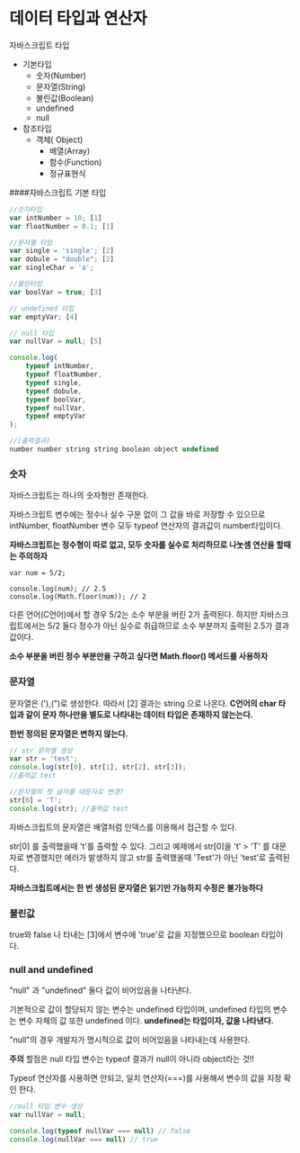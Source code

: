 # 데이터 타입과 연산자

자바스크립트 타입

- 기본타입
  - 숫자(Number)
  - 문자열(String)
  - 불린값(Boolean)
  - undefined
  - null
- 참조타입
  - 객체( Object)
    - 배열(Array)
    - 함수(Function)
    - 정규표현식



####자바스크립트 기본 타입

~~~javascript
//숫자타입
var intNumber = 10; [1]
var floatNumber = 0.1; [1]

//문자열 타입
var single = 'single'; [2]
var dobule = "double"; [2]
var singleChar = 'a';

//불린타입
var boolVar = true; [3]

// undefined 타입
var emptyVar; [4]

// null 타입
var nullVar = null; [5]

console.log(
	typeof intNumber,
    typeof floatNumber,
    typeof single,
    typeof dobule,
    typeof boolVar,
    typeof nullVar,
    typeof emptyVar
);

//[출력결과]
number number string string boolean object undefined
~~~



### 숫자

자바스크립트는 하나의 숫자형만 존재한다.

자바스크립트 변수에는 정수나 실수 구분 없이 그 값을 바로 저장할 수 있으므로 intNumber, floatNumber 변수 모두 typeof 연산자의 결과값이 number타입이다.



**자바스크립트는 정수형이 따로 없고, 모두 숫자를 실수로 처리하므로 나눗셈 연산을 할때는 주의하자**

~~~javasvript
var num = 5/2;

console.log(num); // 2.5
console.log(Math.floor(num)); // 2
~~~

다른 언어(C언어)에서 할 경우 5/2는 소수 부분을 버린 2가 출력된다. 하지만 자바스크립트에서는 5/2 둘다 정수가 아닌 실수로 취급하므로 소수 부분까지 출력된 2.5가 결과값이다.

**소수 부분을 버린 정수 부분만을 구하고 싶다면 Math.floor() 메서드를 사용하자**



### 문자열

문자열은 ('),(")로 생성한다. 따라서 [2] 결과는 string 으로 나온다. **C언어의 char 타입과 같이 문자 하나만을 별도로 나타내는 데이터 타입은 존재하지 않는는다.**

**한번 정의된 문자열은 변하지 않는다.**

~~~javascript
// str 문자열 생성
var str = 'test';
console.log(str[0], str[1], str[2], str[3]);
//출력값 test

//문자열의 첫 글자를 대문자로 변경?
str[0] = 'T';
console.log(str); //출력값 test
~~~

자바스크립트의 문자열은 배열처럼 인덱스를 이용해서 접근할 수 있다.

str[0] 를 출력했을때 't'를 출력할 수 있다. 그리고 예제에서 str[0]을 't' > 'T' 를 대문자로 변경했지만 에러가 발생하지 않고 str를 출력했을때 'Test'가 아닌 'test'로 출력된다.

**자바스크립트에서는 한 번 생성된 문자열은 읽기만 가능하지 수정은 불가능하다**



### 불린값

true와 false 나 타내는 [3]에서 변수에 'true'로 값을 지정했으므로 boolean 타입이다.



### null and undefined

"null" 과 "undefined" 둘다 값이 비어있음을 나타낸다.

기본적으로 값이 할당되지 않는 변수는 undefined 타입이며, undefined 타입의 변수는 변수 자체의 값 또한 undefined 이다. **undefined는 타입이자, 값을 나타낸다.**

"null"의 경우 개발자가 명시적으로 값이 비어있음을 나타내는데 사용한다.

**주의** 할점은 null 타입 변수는 typeof 결과가 null이 아니라 object라는 것!!

Typeof 연산자를 사용하면 안되고, 일치 연산자(===)를 사용해서 변수의 값을 지정 확인 한다.

~~~javascript
//null 타입 변수 생성
var nullVar = null;

console.log(typeof nullVar === null) // false
console.log(nullVar === null) // true

~~~

